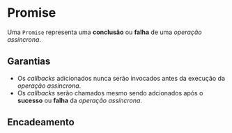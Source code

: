 
# Promise

Uma `Promise` representa uma __conclusão__ ou __falha__ de uma _operação assíncrona_.

## Garantias

* Os _callbacks_ adicionados nunca serão invocados antes da execução da _operação assíncrona_. 
* Os _callbacks_ serão chamados mesmo sendo adcionados após o __sucesso__ ou __falha__ da _operação assíncrona_.

## Encadeamento